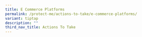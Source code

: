 ```yaml
---
title: E Commerce Platforms
permalink: /protect-me/actions-to-take/e-commerce-platforms/
variant: tiptap
description: ""
third_nav_title: Actions To Take
---
```

